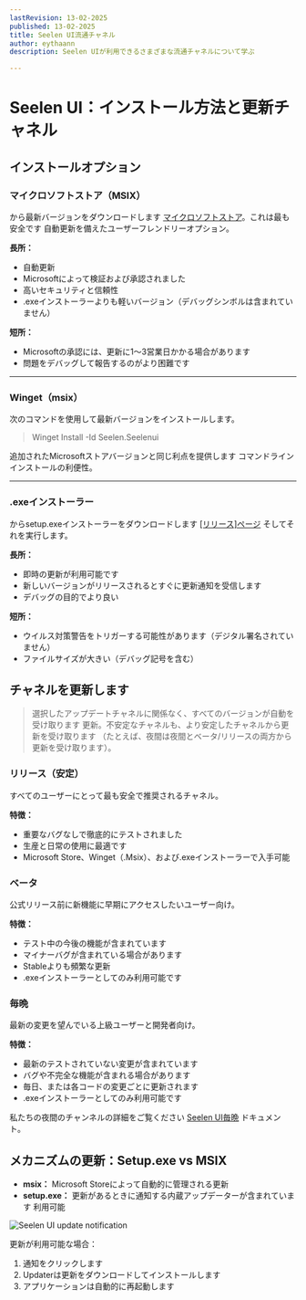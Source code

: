 ```yaml
---
lastRevision: 13-02-2025
published: 13-02-2025
title: Seelen UI流通チャネル
author: eythaann
description: Seelen UIが利用できるさまざまな流通チャネルについて学ぶ

---
```


# Seelen UI：インストール方法と更新チャネル

## インストールオプション

### マイクロソフトストア（MSIX）

から最新バージョンをダウンロードします
[マイクロソフトストア](https://www.microsoft.com/store)。これは最も安全です
自動更新を備えたユーザーフレンドリーオプション。

**長所：**

* 自動更新
* Microsoftによって検証および承認されました
* 高いセキュリティと信頼性
* .exeインストーラーよりも軽いバージョン（デバッグシンボルは含まれていません）

**短所：**

* Microsoftの承認には、更新に1〜3営業日かかる場合があります
* 問題をデバッグして報告するのがより困難です

***

### Winget（msix）

次のコマンドを使用して最新バージョンをインストールします。

> Winget Install -Id Seelen.Seelenui

追加されたMicrosoftストアバージョンと同じ利点を提供します
コマンドラインインストールの利便性。

***

### .exeインストーラー

からsetup.exeインストーラーをダウンロードします
[\[リリース\]ページ](https://github.com/eythaann/Seelen-UI/releases) そしてそれを実行します。

**長所：**

* 即時の更新が利用可能です
* 新しいバージョンがリリースされるとすぐに更新通知を受信します
* デバッグの目的でより良い

**短所：**

* ウイルス対策警告をトリガーする可能性があります（デジタル署名されていません）
* ファイルサイズが大きい（デバッグ記号を含む）

## チャネルを更新します

> 選択したアップデートチャネルに関係なく、すべてのバージョンが自動を受け取ります
> 更新。不安定なチャネルも、より安定したチャネルから更新を受け取ります
> （たとえば、夜間は夜間とベータ/リリースの両方から更新を受け取ります）。

### リリース（安定）

すべてのユーザーにとって最も安全で推奨されるチャネル。

**特徴：**

* 重要なバグなしで徹底的にテストされました
* 生産と日常の使用に最適です
* Microsoft Store、Winget（.Msix）、および.exeインストーラーで入手可能

### ベータ

公式リリース前に新機能に早期にアクセスしたいユーザー向け。

**特徴：**

* テスト中の今後の機能が含まれています
* マイナーバグが含まれている場合があります
* Stableよりも頻繁な更新
* .exeインストーラーとしてのみ利用可能です

### 毎晩

最新の変更を望んでいる上級ユーザーと開発者向け。

**特徴：**

* 最新のテストされていない変更が含まれています
* バグや不完全な機能が含まれる場合があります
* 毎日、または各コードの変更ごとに更新されます
* .exeインストーラーとしてのみ利用可能です

私たちの夜間のチャンネルの詳細をご覧ください
[Seelen UI毎晩](https://seelen.io/blog/nightly) ドキュメント。

## メカニズムの更新：Setup.exe vs MSIX

* **msix：** Microsoft Storeによって自動的に管理される更新
* **setup.exe：** 更新があるときに通知する内蔵アップデーターが含まれています
  利用可能

![Seelen UI update notification](https://github.com/Seelen-Inc/slu-blog/blob/master/blog/seelen-ui-distribution-channels/image.png?raw=true)

更新が利用可能な場合：

1. 通知をクリックします
2. Updaterは更新をダウンロードしてインストールします
3. アプリケーションは自動的に再起動します
